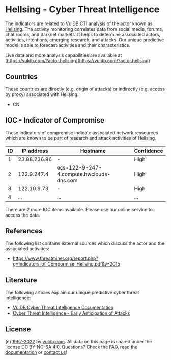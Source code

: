 # Hellsing - Cyber Threat Intelligence

The indicators are related to [VulDB CTI analysis](https://vuldb.com/?kb.cti) of the actor known as [Hellsing](https://vuldb.com/?actor.hellsing). The activity monitoring correlates data from social media, forums, chat rooms, and darknet markets. It helps to determine associated actors, activities, intentions, emerging research, and attacks. Our unique predictive model is able to forecast activities and their characteristics.

Live data and more analysis capabilities are available at [https://vuldb.com/?actor.hellsing](https://vuldb.com/?actor.hellsing)

## Countries

These countries are directly (e.g. origin of attacks) or indirectly (e.g. access by proxy) associated with Hellsing:

* CN

## IOC - Indicator of Compromise

These indicators of compromise indicate associated network ressources which are known to be part of research and attack activities of Hellsing.

ID | IP address | Hostname | Confidence
-- | ---------- | -------- | ----------
1 | 23.88.236.96 | - | High
2 | 122.9.247.4 | ecs-122-9-247-4.compute.hwclouds-dns.com | High
3 | 122.10.9.73 | - | High
4 | ... | ... | ...

There are 2 more IOC items available. Please use our online service to access the data.

## References

The following list contains external sources which discuss the actor and the associated activities:

* https://www.threatminer.org/report.php?q=Indicators_of_Compormise_Hellsing.pdf&y=2015

## Literature

The following articles explain our unique predictive cyber threat intelligence:

* [VulDB Cyber Threat Intelligence Documentation](https://vuldb.com/?kb.cti)
* [Cyber Threat Intelligence - Early Anticipation of Attacks](https://www.scip.ch/en/?labs.20201022)

## License

(c) [1997-2022](https://vuldb.com/?kb.changelog) by [vuldb.com](https://vuldb.com/?kb.about). All data on this page is shared under the license [CC BY-NC-SA 4.0](https://creativecommons.org/licenses/by-nc-sa/4.0/). Questions? Check the [FAQ](https://vuldb.com/?kb.faq), read the [documentation](https://vuldb.com/?kb) or [contact us](https://vuldb.com/?contact)!

